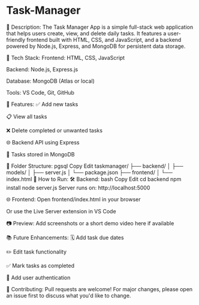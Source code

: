 # Task-Manager
📌 Description:
The Task Manager App is a simple full-stack web application that helps users create, view, and delete daily tasks. It features a user-friendly frontend built with HTML, CSS, and JavaScript, and a backend powered by Node.js, Express, and MongoDB for persistent data storage.

🧰 Tech Stack:
Frontend: HTML, CSS, JavaScript

Backend: Node.js, Express.js

Database: MongoDB (Atlas or local)

Tools: VS Code, Git, GitHub

🚀 Features:
✅ Add new tasks

📋 View all tasks

❌ Delete completed or unwanted tasks

🌐 Backend API using Express

💾 Tasks stored in MongoDB

🔧 Folder Structure:
pgsql
Copy
Edit
taskmanager/
├── backend/
│   ├── models/
│   ├── server.js
│   └── package.json
├── frontend/
│   └── index.html
📂 How to Run:
🛠 Backend:
bash
Copy
Edit
cd backend
npm install
node server.js
Server runs on: http://localhost:5000

🌐 Frontend:
Open frontend/index.html in your browser

Or use the Live Server extension in VS Code

📷 Preview:
Add screenshots or a short demo video here if available

📚 Future Enhancements:
🗓 Add task due dates

✏️ Edit task functionality

✅ Mark tasks as completed

🔐 Add user authentication

🤝 Contributing:
Pull requests are welcome! For major changes, please open an issue first to discuss what you'd like to change.

